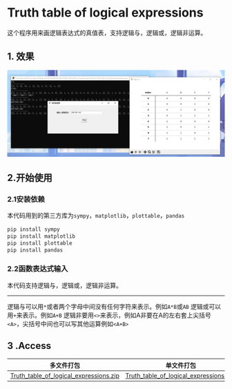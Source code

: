 # Truth table of logical expressions
这个程序用来画逻辑表达式的真值表，支持逻辑与，逻辑或，逻辑非运算。
## 1. 效果
![enter image description here](https://raw.githubusercontent.com/Guoziqi329/Truth-table-of-logical-expressions/main/pictures/20240324100115.png)
## 2.开始使用
### 2.1安装依赖
本代码用到的第三方库为`sympy`，`matplotlib`，`plottable`，`pandas`
```
pip install sympy
pip install matplotlib
pip install plottable
pip install pandas
```
### 2.2函数表达式输入
本代码支持逻辑与，逻辑或，逻辑非运算。
***
逻辑与可以用`*`或者两个字母中间没有任何字符来表示。例如`A*B`或`AB`
逻辑或可以用`+`来表示。例如`A+B`
逻辑非要用`<>`来表示，例如A非要在A的左右套上尖括号`<A>`，尖括号中间也可以写其他运算例如`<A+B>`
## 3 .Access
|多文件打包| 单文件打包 |
|--|--|
| [Truth_table_of_logical_expressions.zip](https://github.com/Guoziqi329/Truth-table-of-logical-expressions/raw/master/Truth_table_of_logical_expressions.zip?download=) | [Truth_table_of_logical_expressions.exe](https://github.com/Guoziqi329/Truth-table-of-logical-expressions/raw/master/Truth_table_of_logical_expressions.exe?download=) |



